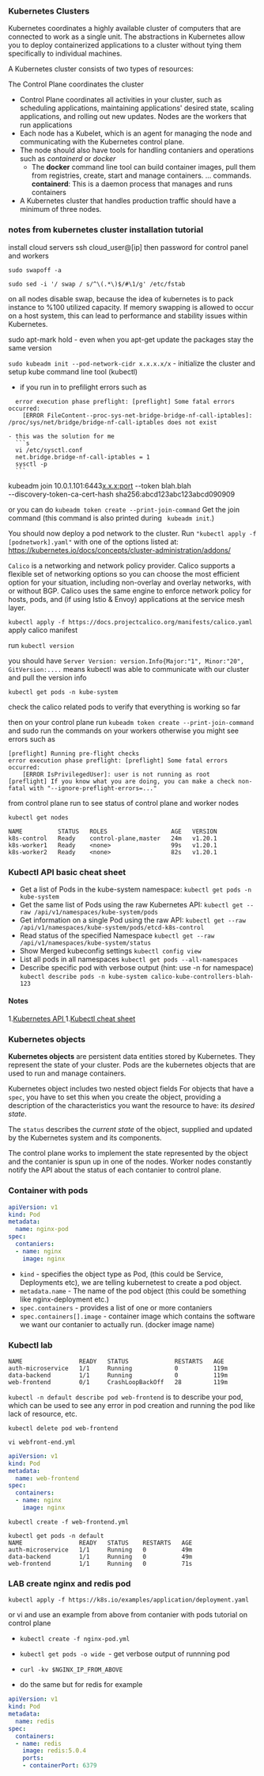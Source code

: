 ### Kubernetes Clusters 

Kubernetes coordinates a highly available cluster of computers that are connected to work as a single unit. The abstractions in Kubernetes allow you to deploy containerized applications to a cluster without tying them specifically to individual machines.

A Kubernetes cluster consists of two types of resources:

The Control Plane coordinates the cluster
- Control Plane coordinates all activities in your cluster, such as scheduling applications, maintaining applications' desired state, scaling applications, and rolling out new updates.
Nodes are the workers that run applications
- Each node has a Kubelet, which is an agent for managing the node and communicating with the Kubernetes control plane.
- The node should also have tools for handling contaniers and operations such as *containerd* or *docker*
  - The **docker** command line tool can build container images, pull them from registries, create, start and manage containers. ... commands. **containerd**: This is a daemon process that manages and runs containers
- A Kubernetes cluster that handles production traffic should have a minimum of three nodes.

### notes from kubernetes cluster installation tutorial

install cloud servers ssh cloud_user@[ip] then password for control panel and workers

`sudo swapoff -a`

`sudo sed -i '/ swap / s/^\(.*\)$/#\1/g' /etc/fstab`

 on all nodes disable swap, because the idea of kubernetes is to pack instance to %100
 utilized capacity. If memory swapping is allowed to occur on a host system, this can lead to performance and stability issues within Kubernetes. 

sudo apt-mark hold <package> - even when you apt-get update the packages stay the same version

`sudo kubeadm init --pod-network-cidr x.x.x.x/x` - initialize the cluster and setup kube command line tool (kubectl)
  - if you run in to prefilight errors such as
  
  ```
    error execution phase preflight: [preflight] Some fatal errors occurred:
	  [ERROR FileContent--proc-sys-net-bridge-bridge-nf-call-iptables]: /proc/sys/net/bridge/bridge-nf-call-iptables does not exist
  ```

    - this was the solution for me
      ```s
      vi /etc/sysctl.conf
      net.bridge.bridge-nf-call-iptables = 1
      sysctl -p
      ```

kubeadm join 10.0.1.101:6443<x.x.x:port> --token blah.blah \
    --discovery-token-ca-cert-hash sha256:abcd123abc123abcd090909

or you can do 
 `kubeadm token create --print-join-command`
Get the join command (this command is also printed during ` kubeadm init`.)

You should now deploy a pod network to the cluster.
Run `"kubectl apply -f [podnetwork].yaml"` with one of the options listed at:
  https://kubernetes.io/docs/concepts/cluster-administration/addons/


`Calico` is a networking and network policy provider. Calico supports a flexible set of networking options so you can choose the most efficient option for your situation, including non-overlay and overlay networks, with or without BGP. Calico uses the same engine to enforce network policy for hosts, pods, and (if using Istio & Envoy) applications at the service mesh layer.

`kubectl apply -f https://docs.projectcalico.org/manifests/calico.yaml` apply calico manifest

run `kubectl version`

you should have 
`Server Version: version.Info{Major:"1", Minor:"20", GitVersion:....`
means kubectl was able to communicate with our cluster and pull the version info

`kubectl get pods -n kube-system`

check the calico related pods to verify that everything is working so far

then on your control plane run 
`kubeadm token create --print-join-command`
and sudo run the commands on your workers otherwise you might see errors such as
```
[preflight] Running pre-flight checks
error execution phase preflight: [preflight] Some fatal errors occurred:
	[ERROR IsPrivilegedUser]: user is not running as root
[preflight] If you know what you are doing, you can make a check non-fatal with "--ignore-preflight-errors=..."
```

from control plane run to see status of control plane and worker nodes

`kubectl get nodes`

```
NAME          STATUS   ROLES                  AGE   VERSION
k8s-control   Ready    control-plane,master   24m   v1.20.1
k8s-worker1   Ready    <none>                 99s   v1.20.1
k8s-worker2   Ready    <none>                 82s   v1.20.1
```
### Kubectl API basic cheat sheet

- Get a list of Pods in the kube-system namespace:
  `kubectl get pods -n kube-system`
- Get the same list of Pods using the raw Kubernetes API:
  `kubectl get --raw /api/v1/namespaces/kube-system/pods`
- Get information on a single Pod using the raw API:
  `kubectl get --raw /api/v1/namespaces/kube-system/pods/etcd-k8s-control`
- Read status of the specified Namespace
  `kubectl get --raw /api/v1/namespaces/kube-system/status`
- Show Merged kubeconfig settings
  `kubectl config view`
- List all pods in all namespaces
 `kubectl get pods --all-namespaces`
- Describe specific pod with verbose output (hint: use -n for namespace)
`kubectl describe pods -n kube-system calico-kube-controllers-blah-123`


#### Notes

1.[Kubernetes API ](https://kubernetes.io/docs/reference/kubernetes-api/)
1.[Kubectl cheat sheet](https://kubernetes.io/docs/reference/kubectl/cheatsheet/)

### Kubernetes objects

**Kubernetes objects** are persistent data entities stored by Kubernetes. They represent the state of your cluster. Pods are the kubernetes objects that are used to run and manage containers.

Kubernetes object includes two nested object fields
For objects that have a `spec`, you have to set this when you create the object, providing a description of the characteristics you want the resource to have: its *desired state*.

The `status` describes the *current state* of the object, supplied and updated by the Kubernetes system and its components.

The control plane works to implement the state represented by the object and the contanier is spun up in one of the nodes. Worker nodes constantly notify the API about the status of each contanier to control plane.

### Container with pods

```yaml
apiVersion: v1
kind: Pod
metadata:
  name: nginx-pod
spec:
  contaniers:
  - name: nginx
    image: nginx
```

- `kind` - specifies the object type as Pod, (this could be Service, Deployments etc), we are telling kubernetest to create a pod object.
- `metadata.name` - The name of the pod object (this could be something like nginx-deployment etc.)
- `spec.containers` - provides a list of one or more contaniers
- `spec.containers[].image` - container image which contains the software we want our contanier to actually run. (docker image name) 

### Kubectl lab

```kubectl get pods -n default
NAME                READY   STATUS             RESTARTS   AGE
auth-microservice   1/1     Running            0          119m
data-backend        1/1     Running            0          119m
web-frontend        0/1     CrashLoopBackOff   28         119m
```

`kubectl -n default describe pod web-frontend`
is to describe your pod, which can be used to see any error in pod creation and running the pod like lack of resource, etc.

`kubectl delete pod web-frontend`

`vi webfront-end.yml`

```yaml
apiVersion: v1
kind: Pod
metadata:
  name: web-frontend
spec:
  containers:
  - name: nginx
    image: nginx
```

`kubectl create -f web-frontend.yml`

```
kubectl get pods -n default
NAME                READY   STATUS    RESTARTS   AGE
auth-microservice   1/1     Running   0          49m
data-backend        1/1     Running   0          49m
web-frontend        1/1     Running   0          71s
```

### LAB create nginx and redis pod

`kubectl apply -f https://k8s.io/examples/application/deployment.yaml`

or vi and use an example from above from contanier with pods tutorial on control plane

- `kubectl create -f nginx-pod.yml`

- `kubectl get pods -o wide `- get verbose output of runnning pod

- `curl -kv $NGINX_IP_FROM_ABOVE`

- do the same but for redis for example

```yaml
apiVersion: v1
kind: Pod
metadata:
  name: redis
spec:
  containers:
  - name: redis
    image: redis:5.0.4
    ports:
    - containerPort: 6379
```